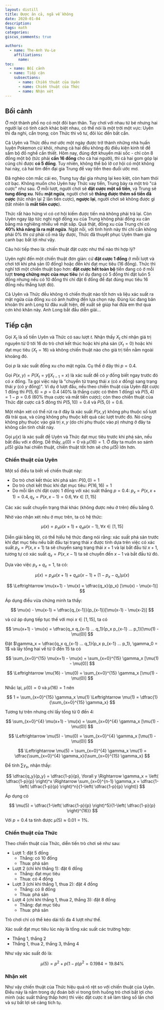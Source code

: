 ```yaml
---
layout: distill
title: Được ăn cả, ngã về không
date: 2020-01-04
description:
tags: math
categories:
giscus_comments: true

authors:
  - name: The-Anh Vu-Le
    affiliations:
      name:
toc:
  - name: Bối cảnh
  - name: Tiếp cận
    subsections:
      - name: Chiến thuật của Uyên
      - name: Chiến thuật của Thức
      - name: Nhận xét
---
```


## Bối cảnh

Ở một thành phố nọ có một đôi bạn thân. Tuy chơi với nhau từ bé nhưng hai người lại có tính cách khác biệt nhau, có thể nói là một trời một vực: Uyên thì đa nghi, cẩn trọng; còn Thức thì vô tư, đôi lúc đến bất cẩn.

Cả Uyên và Thức đều mơ ước một ngày được trở thành những nhà huấn luyện Pokemon cừ khôi, nhưng cả hai đều không đủ điều kiện kinh tế để sắm bộ đồ nghề cần thiết. Hôm nay, đúng đợt khuyến mãi sốc - chỉ còn 8 đồng một bộ (tức phải **cần 16 đồng** cho cả hai người), thì cả hai gom góp lại cũng chỉ được **có 5 đồng**. Tuy nhiên, không thể bỏ lỡ cơ hội có một không hai này, cả hai tìm đến đại gia Trung để vay tiền theo đuổi ước mơ.

Đã nghèo còn mắc cái eo, Trung tuy đại gia nhưng lại keo kiệt, còn ham thói cờ bạc. Không muốn cho Uyên hay Thức vay tiền, Trung bày ra một trò "cá cược" như sau. Ở mỗi lượt, người chơi sẽ **đặt cược một số tiền**, và Trung sẽ **tung đồng xu**. Nếu **mặt ngửa**, người chơi sẽ **thắng được thêm số tiền đã cược** (tức nhận lại 2 lần tiền cược), **ngược lại**, người chơi sẽ không được gì (tất nhiên là **mất tiền cược**).

Thức rất hào hứng vì có cơ hội kiếm được tiền mà không phải trả lại. Còn Uyên ngay lập tức nghi ngờ đồng xu của Trung không phải đồng xu cân bằng mà nghiêng nhiều về mặt sấp. Quả thật, đồng xu của Trung chỉ có **40% khả năng là ra mặt ngửa**. Ngặt nỗi, với tình hình này thì chỉ cần không phải 0% thì cứ phải cố mà lấy được, Thức đã thuyết phục Uyên tham gia canh bạc bất lợi như vậy.

Câu hỏi tiếp theo là: chiến thuật đặt cược như thế nào thì hợp lý?

Uyên nghĩ đến một chiến thuật đơn giản: cứ **đặt cược 1 đồng** ở mỗi lượt và chơi tới khi phá sản (0 đồng) hoặc đến khi đạt mục tiêu (16 đồng). Thức thì nghĩ tới một chiến thuật bạo hơn: **đặt cược hết toàn bộ** tiền đang có ở mỗi lượt **trong chừng mực của mục tiêu** (ví dụ đang có 5 đồng thì đặt luôn 5 đồng nhưng nếu có 10 đồng thì chỉ đặt 6 đồng để đạt đúng mục tiêu 16 đồng nếu thắng lượt đó).

Cả Uyên và Thức đều không rõ chiến thuật nào tốt hơn và liệu xác suất ra mặt ngửa của đồng xu có ảnh hưởng đến lựa chọn này. Đúng lúc đang băn khoăn thì anh Long từ đâu xuất hiện, đề xuất sẽ giúp hai đứa em thơ qua cơn khó khăn này. Anh Long bắt đầu diễn giải...

## Tiếp cận

Gọi $X_t$ là số tiền Uyên và Thức có sau lượt $t$. Nhận thấy $X_t$ chỉ nhận giá trị nguyên từ $0$ tới $16$ do trò chơi kết thúc hoặc khi phá sản ($X_t = 0$) hoặc khi đạt mục tiêu ($X_t = 16$) và không chiến thuật nào cho giá trị tiền nằm ngoài khoảng đó.

Gọi $p$ là xác suất đồng xu cho mặt ngửa. Cụ thể ở đây thì $p = 0.4$.

Gọi $P(x, y) = P(X_t = y \|  X_{t-1} = x)$ là xác suất để có $y$ đồng biết ngay trước đó có $x$ đồng. Ta gọi việc này là "chuyển từ trạng thái $x$ (có $x$ đồng) sang trạng thái $y$ (có $y$ đồng)". Ví dụ ở lượt đầu, nếu theo chiến thuật của Uyên đặt cược 1 đồng thì $P(5, 6) = p = 0.4$ (40% là thắng cược có thêm 1 đồng) và $P(5, 4) = 1 - p = 0.6$ (60% thua cược và mất tiền cược); còn theo chiến thuật của Thức đặt cược cả 5 đồng thì $P(5, 10) = 0.4$ và $P(5, 0) = 0.6$.

Một nhận xét có thể rút ra ở đây là xác suất $P(x, y)$ không phụ thuộc số lượt đã trải qua, và cũng không phụ thuộc kết quả các lượt trước đó. Nó cũng không phụ thuộc vào giá trị $x, y$ (do chỉ phụ thuộc vào $p$) nhưng ở đây ta không cần tính chất này.

Gọi $\mu(x)$ là xác suất để Uyên và Thức đạt mục tiêu trước khi phá sản, nếu bắt đầu với $x$ đồng. Dễ thấy, $\mu(0) = 0$ và $\mu(16) = 1$. Ở đây ta muốn so sánh $\mu(5)$ giữa hai chiến thuật, chiến thuật tốt hơn sẽ cho $\mu(5)$ lớn hơn.

### Chiến thuật của Uyên

Một số điều ta biết về chiến thuật này:

- Do trò chơi kết thúc khi phá sản: $P(0, 0) = 1$
- Do trò chơi kết thúc khi đạt mục tiêu: $P(16, 16) = 1$
- Do mỗi lần chỉ đặt cược 1 đồng với xác suất thắng $p = 0.4$: $p_x = P(x, x+1) = 0.4, q_x = P(x, x-1) = 0.6, \forall x \in [1, 15]$

Các xác suất chuyển trạng thái khác (không được nêu ở trên) đều bằng 0.

Nhờ vào nhận xét nêu ở mục trên, ta có hệ thức:

$$
  \mu(x) = p_x \mu(x+1) + q_x \mu(x-1), \forall x \in [1, 15]
$$

Diễn giải bằng lời, có thể hiểu hệ thức đang nói rằng: xác suất phá sản trước khi đạt mục tiêu nếu bắt đầu tại trạng thái $x$ được tính dựa trên việc có xác suất $p_x = P(x, x+1)$ ta sẽ chuyển sang trạng thái $x+1$ và lại bắt đầu từ $x+1$, tương tự có xác suất $q_x = P(x, x-1)$ ta sẽ chuyển đến $x-1$ và bắt đầu từ đó.

Dựa vào việc $p_x + q_x = 1$, ta có:

$$
  \mu(x) = p_x \mu(x+1) + q_x \mu(x-1) + (1 - p_x - q_x) \mu(x)
$$

$$
  \Leftrightarrow \mu(x+1) - \mu(x) = \dfrac{q_x}{p_x} [\mu(x) - \mu(x-1)]
$$

Áp dụng điều vừa chứng minh ta thấy:

$$
  \mu(x) - \mu(x-1) = \dfrac{q_{x-1}}{p_{x-1}}[\mu(x-1) - \mu(x-2)]
$$

và cứ áp dụng tiếp tục thế với mọi $x \in [1, 15]$, ta có

$$
  \mu(x+1) - \mu(x) = \dfrac{q_x q_{x-1} ... q_1}{p_x p_{x-1} ... p_1}[\mu(1) - \mu(0)]
$$

Đặt $\gamma_x = \dfrac{q_x q_{x-1} ... q_1}{p_x p_{x-1} ... p_1}, \gamma_0 = 1$ và lấy tổng hai vế từ 0 đến 15 ta có

$$
  \sum_{x=0}^{15} \mu(x+1) - \mu(x) = \sum_{x=0}^{15} \gamma_x [\mu(1) - \mu(0)]
$$

$$
  \Leftrightarrow \mu(16) - \mu(0) = \sum_{x=0}^{15} \gamma_x [\mu(1) - \mu(0)]
$$

Nhắc lại, $\mu(0) = 0$ và $\mu(16) = 1$ nên

$$
  1 = \sum_{x=0}^{15} \gamma_x \mu(1) \Leftrightarrow \mu(1) = \dfrac{1}{\sum_{x=0}^{15} \gamma_x}
$$

Tương tự trên nhưng chỉ lấy tổng từ 0 đến 4:

$$
  \sum_{x=0}^{4} \mu(x+1) - \mu(x) = \sum_{x=0}^{4} \gamma_x [\mu(1) - \mu(0)]
$$

$$
  \Leftrightarrow \mu(5) - \mu(0) = \sum_{x=0}^{4} \gamma_x [\mu(1) - \mu(0)]
$$

$$
  \Leftrightarrow \mu(5) = \sum_{x=0}^{4} \gamma_x \mu(1) = \dfrac{\sum_{x=0}^{4} \gamma_x}{\sum_{x=0}^{15} \gamma_x}
$$

Để tính $\sum\gamma_x$, nhận thấy:

$$
  \dfrac{q_y}{p_y} = \dfrac{1-p}{p}, \forall y \Rightarrow \gamma_x = \left( \dfrac{1-p}{p} \right)^x \Rightarrow \sum_{x=0}^{n-1} \gamma_x = \dfrac{1-\left( \dfrac{1-p}{p} \right)^n}{1-\left( \dfrac{1-p}{p} \right)}
$$

Áp dụng có

$$
  \mu(5) = \dfrac{1-\left( \dfrac{1-p}{p} \right)^5}{1-\left( \dfrac{1-p}{p} \right)^{16}}
$$

Với $p = 0.4$ ta tính được $\mu(5) \approx 0.01 = 1\%$.

### Chiến thuật của Thức

Theo chiến thuật của Thức, diễn tiến trò chơi sẽ như sau:

- Lượt 1: đặt 5 đồng
  - Thắng: có 10 đồng
  - Thua: phá sản
- Lượt 2 (chỉ khi thắng 1): đặt 6 đồng
  - Thắng: đạt mục tiêu
  - Thua: có 4 đồng
- Lượt 3 (chỉ khi thắng 1, thua 2): đặt 4 đồng
  - Thắng: có 8 đồng
  - Thua: phá sản
- Lượt 4 (chỉ khi thắng 1, thua 2, thắng 3): đặt 8 đồng
  - Thắng: đạt mục tiêu
  - Thua: phá sản

Trò chơi chỉ có thể kéo dài tối đa 4 lượt như thế.

Xác suất đạt mục tiêu lúc này là tổng xác suất các trường hợp:

- Thắng 1, thắng 2
- Thắng 1, thua 2, thắng 3, thắng 4

Như vậy xác suất đó là:

$$
  \mu(5) = p^2 + p(1-p)p^2 = 0.1984 = 19.84\%
$$

### Nhận xét

Như vậy chiến thuật của Thức hiệu quả rõ rệt so với chiến thuật của Uyên. Điều này là nằm trong dự đoán bởi vì trong tình huống trò chơi bất lợi cho mình (xác suất thắng thấp hơn) thì việc đặt cược ít sẽ làm tăng số lần chơi và sự bất lợi sẽ càng tích tụ.

